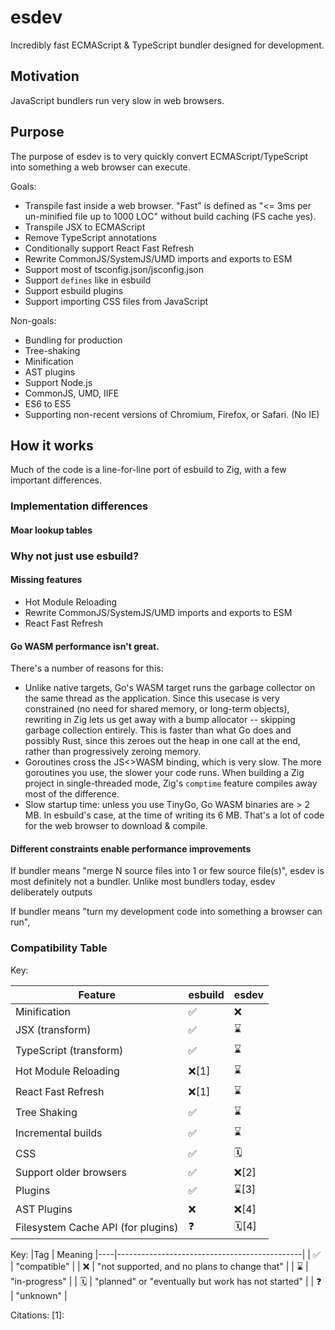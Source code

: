 # esdev

Incredibly fast ECMAScript & TypeScript bundler designed for development.

## Motivation

JavaScript bundlers run very slow in web browsers.

## Purpose

The purpose of esdev is to very quickly convert ECMAScript/TypeScript into something a web browser can execute.

Goals:

- Transpile fast inside a web browser. "Fast" is defined as "<= 3ms per un-minified file up to 1000 LOC" without build caching (FS cache yes).
- Transpile JSX to ECMAScript
- Remove TypeScript annotations
- Conditionally support React Fast Refresh
- Rewrite CommonJS/SystemJS/UMD imports and exports to ESM
- Support most of tsconfig.json/jsconfig.json
- Support `defines` like in esbuild
- Support esbuild plugins
- Support importing CSS files from JavaScript

Non-goals:

- Bundling for production
- Tree-shaking
- Minification
- AST plugins
- Support Node.js
- CommonJS, UMD, IIFE
- ES6 to ES5
- Supporting non-recent versions of Chromium, Firefox, or Safari. (No IE)

## How it works

Much of the code is a line-for-line port of esbuild to Zig, with a few important differences.

### Implementation differences

#### Moar lookup tables

### Why not just use esbuild?

#### Missing features

- Hot Module Reloading
- Rewrite CommonJS/SystemJS/UMD imports and exports to ESM
- React Fast Refresh

#### Go WASM performance isn't great.

There's a number of reasons for this:

- Unlike native targets, Go's WASM target runs the garbage collector on the same thread as the application. Since this usecase is very constrained (no need for shared memory, or long-term objects), rewriting in Zig lets us get away with a bump allocator -- skipping garbage collection entirely. This is faster than what Go does and possibly Rust, since this zeroes out the heap in one call at the end, rather than progressively zeroing memory.
- Goroutines cross the JS<>WASM binding, which is very slow. The more goroutines you use, the slower your code runs. When building a Zig project in single-threaded mode, Zig's `comptime` feature compiles away most of the difference.
- Slow startup time: unless you use TinyGo, Go WASM binaries are > 2 MB. In esbuild's case, at the time of writing its 6 MB. That's a lot of code for the web browser to download & compile.

#### Different constraints enable performance improvements

If bundler means "merge N source files into 1 or few source file(s)", esdev is most definitely not a bundler. Unlike most bundlers today, esdev deliberately outputs

If bundler means "turn my development code into something a browser can run",

### Compatibility Table

Key:

| Feature                            | esbuild | esdev |
| ---------------------------------- | ------- | ----- |
| Minification                       | ✅      | ❌    |
| JSX (transform)                    | ✅      | ⌛    |
| TypeScript (transform)             | ✅      | ⌛    |
| Hot Module Reloading               | ❌[1]   | ⌛    |
| React Fast Refresh                 | ❌[1]   | ⌛    |
| Tree Shaking                       | ✅      | ⌛    |
| Incremental builds                 | ✅      | ⌛    |
| CSS                                | ✅      | 🗓️    |
| Support older browsers             | ✅      | ❌[2] |
| Plugins                            | ✅      | ⌛[3] |
| AST Plugins                        | ❌      | ❌[4] |
| Filesystem Cache API (for plugins) | ❓      | 🗓️[4] |

Key:
|Tag | Meaning
|----|----------------------------------------------|
| ✅ | "compatible" |
| ❌ | "not supported, and no plans to change that" |
| ⌛ | "in-progress" |
| 🗓️ | "planned" or "eventually but work has not started" |
| ❓ | "unknown" |

Citations:
[1]:
